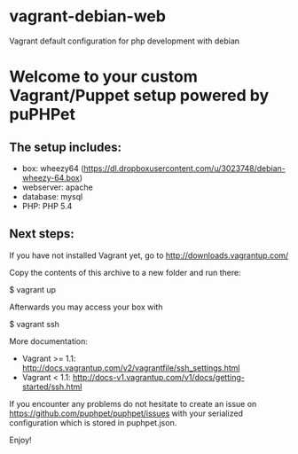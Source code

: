vagrant-debian-web
==================

Vagrant default configuration for php development with debian

Welcome to your custom Vagrant/Puppet setup powered by puPHPet
==============================================================

The setup includes:
-------------------
* box:       wheezy64 (https://dl.dropboxusercontent.com/u/3023748/debian-wheezy-64.box)
* webserver: apache
* database:  mysql
* PHP:       PHP 5.4

Next steps:
-----------
If you have not installed Vagrant yet, go to http://downloads.vagrantup.com/

Copy the contents of this archive to a new folder
and run there:

$ vagrant up

Afterwards you may access your box with

$ vagrant ssh

More documentation:
* Vagrant >= 1.1: http://docs.vagrantup.com/v2/vagrantfile/ssh_settings.html
* Vagrant <  1.1: http://docs-v1.vagrantup.com/v1/docs/getting-started/ssh.html

If you encounter any problems do not hesitate to create an issue on https://github.com/puphpet/puphpet/issues
with your serialized configuration which is stored in puphpet.json.

Enjoy!
